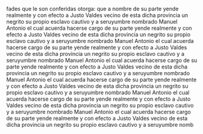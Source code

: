 fades que le son conferidas otorga: que a nombre de su parte yende realmente y con efecto a Justo Valdes vecino de esta dicha provincia un negrito su propio esclavo cautivo y a seruyumbre nombrado Manuel Antonio el cual acuerda hacerse cargo de su parte yende realmente y con efecto a Justo Valdes vecino de esta dicha provincia un negrito su propio esclavo cautivo y a seruyumbre nombrado Manuel Antonio el cual acuerda hacerse cargo de su parte yende realmente y con efecto a Justo Valdes vecino de esta dicha provincia un negrito su propio esclavo cautivo y a seruyumbre nombrado Manuel Antonio el cual acuerda hacerse cargo de su parte yende realmente y con efecto a Justo Valdes vecino de esta dicha provincia un negrito su propio esclavo cautivo y a seruyumbre nombrado Manuel Antonio el cual acuerda hacerse cargo de su parte yende realmente y con efecto a Justo Valdes vecino de esta dicha provincia un negrito su propio esclavo cautivo y a seruyumbre nombrado Manuel Antonio el cual acuerda hacerse cargo de su parte yende realmente y con efecto a Justo Valdes vecino de esta dicha provincia un negrito su propio esclavo cautivo y a seruyumbre nombrado Manuel Antonio el cual acuerda hacerse cargo de su parte yende realmente y con efecto a Justo Valdes vecino de esta dicha provincia un negrito su propio esclavo cautivo y a seruyumbre nomb